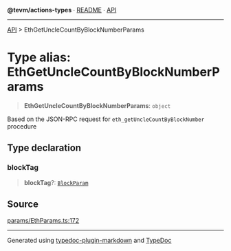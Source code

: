 **@tevm/actions-types** ∙ [README](../README.md) ∙ [API](../API.md)

***

[API](../API.md) > EthGetUncleCountByBlockNumberParams

# Type alias: EthGetUncleCountByBlockNumberParams

> **EthGetUncleCountByBlockNumberParams**: `object`

Based on the JSON-RPC request for `eth_getUncleCountByBlockNumber` procedure

## Type declaration

### blockTag

> **blockTag**?: [`BlockParam`](BlockParam.md)

## Source

[params/EthParams.ts:172](https://github.com/evmts/tevm-monorepo/blob/main/packages/actions-types/src/params/EthParams.ts#L172)

***
Generated using [typedoc-plugin-markdown](https://www.npmjs.com/package/typedoc-plugin-markdown) and [TypeDoc](https://typedoc.org/)
